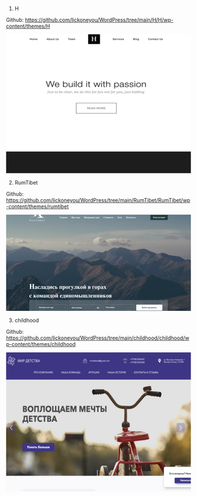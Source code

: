 1. H

Github: https://github.com/lickoneyou/WordPress/tree/main/H/H/wp-content/themes/H

![H](https://github.com/lickoneyou/WordPress/blob/main/H/H/wp-content/themes/H/screenshot.png)

2. RumTibet

Github: https://github.com/lickoneyou/WordPress/tree/main/RumTibet/RumTibet/wp-content/themes/rumtibet

![RumTibet](https://github.com/lickoneyou/WordPress/blob/main/RumTibet/RumTibet/wp-content/themes/rumtibet/screenshot.png)

3. childhood

Github: https://github.com/lickoneyou/WordPress/tree/main/childhood/childhood/wp-content/themes/childhood

![childhood](https://github.com/lickoneyou/WordPress/blob/main/childhood/childhood/wp-content/themes/childhood/screenshot.png)
